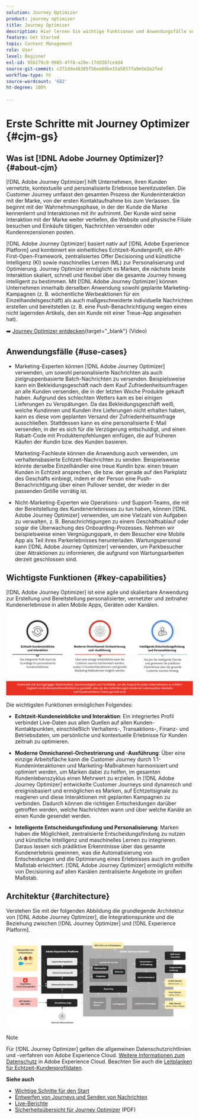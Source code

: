 ```yaml
---
solution: Journey Optimizer
product: journey optimizer
title: Journey Optimizer
description: Hier lernen Sie wichtige Funktionen und Anwendungsfälle von Adobe Journey Optimizer kennen.
feature: Get Started
topic: Content Management
role: User
level: Beginner
exl-id: 956178c0-9985-4ff8-a29e-17dd367ce4d4
source-git-commit: c2f2dde40385f56ea86be15a5857fa9e5e2e2fed
workflow-type: ht
source-wordcount: '682'
ht-degree: 100%

---
```


# Erste Schritte mit Journey Optimizer {#cjm-gs}

## Was ist [!DNL Adobe Journey Optimizer]?{#about-cjm}

[!DNL Adobe Journey Optimizer] hilft Unternehmen, ihren Kunden vernetzte, kontextuelle und personalisierte Erlebnisse bereitzustellen. Die Customer Journey umfasst den gesamten Prozess der Kundeninteraktion mit der Marke, von der ersten Kontaktaufnahme bis zum Verlassen. Sie beginnt mit der Wahrnehmungsphase, in der der Kunde die Marke kennenlernt und Interaktionen mit ihr aufnimmt. Der Kunde wird seine Interaktion mit der Marke weiter vertiefen, die Website und physische Filiale besuchen und Einkäufe tätigen, Nachrichten versenden oder Kundenrezensionen posten.

[!DNL Adobe Journey Optimizer] basiert nativ auf [!DNL Adobe Experience Platform] und kombiniert ein einheitliches Echtzeit-Kundenprofil, ein API-First-Open-Framework, zentralisiertes Offer Decisioning und künstliche Intelligenz (KI) sowie maschinelles Lernen (ML) zur Personalisierung und Optimierung. Journey Optimizer ermöglicht es Marken, die nächste beste Interaktion skaliert, schnell und flexibel über die gesamte Journey hinweg intelligent zu bestimmen. Mit [!DNL Adobe Journey Optimizer] können Unternehmen innerhalb derselben Anwendung sowohl geplante Marketing-Kampagnen (z. B. wöchentliche Werbeaktionen für ein Einzelhandelsgeschäft) als auch maßgeschneiderte individuelle Nachrichten erstellen und bereitstellen (z. B. eine Push-Benachrichtigung wegen eines nicht lagernden Artikels, den ein Kunde mit einer Treue-App angesehen hat).

➡️ [Journey Optimizer entdecken](https://experienceleague.adobe.com/docs/journey-optimizer-learn/tutorials/introduction-to-journey-optimizer/introduction.html?lang=de){target="_blank"} (Video)


## Anwendungsfälle {#use-cases}

* Marketing-Experten können [!DNL Adobe Journey Optimizer] verwenden, um sowohl personalisierte Nachrichten als auch zielgruppenbasierte Batch-Nachrichten zu versenden. Beispielsweise kann ein Bekleidungsgeschäft nach dem Kauf Zufriedenheitsumfragen an alle Kunden versenden, die in der letzten Woche Produkte gekauft haben. Aufgrund des schlechten Wetters kam es bei einigen Lieferungen zu Verspätungen. Da das Bekleidungsgeschäft weiß, welche Kundinnen und Kunden ihre Lieferungen nicht erhalten haben, kann es diese vom geplanten Versand der Zufriedenheitsumfrage ausschließen. Stattdessen kann es eine personalisierte E-Mail versenden, in der es sich für die Verzögerung entschuldigt, und einen Rabatt-Code mit Produktempfehlungen einfügen, die auf früheren Käufen der Kundin bzw. des Kunden basieren.

  Marketing-Fachleute können die Anwendung auch verwenden, um verhaltensbasierte Echtzeit-Nachrichten zu senden. Beispielsweise könnte derselbe Einzelhändler eine treue Kundin bzw. einen treuen Kunden in Echtzeit ansprechen, die bzw. der gerade auf den Parkplatz des Geschäfts einbiegt, indem er der Person eine Push-Benachrichtigung über einen Pullover sendet, der wieder in der passenden Größe vorrätig ist.

* Nicht-Marketing-Experten wie Operations- und Support-Teams, die mit der Bereitstellung des Kundenerlebnisses zu tun haben, können [!DNL Adobe Journey Optimizer] verwenden, um eine Vielzahl von Aufgaben zu verwalten, z. B. Benachrichtigungen zu einem Geschäftsablauf oder sogar die Überwachung des Onboarding-Prozesses. Nehmen wir beispielsweise einen Vergnügungspark, in dem Besucher eine Mobile App als Teil ihres Parkerlebnisses herunterladen. Wartungspersonal kann [!DNL Adobe Journey Optimizer] verwenden, um Parkbesucher über Attraktionen zu informieren, die aufgrund von Wartungsarbeiten derzeit geschlossen sind.

## Wichtigste Funktionen {#key-capabilities}

[!DNL Adobe Journey Optimizer] ist eine agile und skalierbare Anwendung zur Erstellung und Bereitstellung personalisierter, vernetzter und zeitnaher Kundenerlebnisse in allen Mobile Apps, Geräten oder Kanälen.

![](assets/ajo-capabilities.png)

Die wichtigsten Funktionen ermöglichen Folgendes:

* **Echtzeit-Kundeneinblicke und Interaktion**: Ein integriertes Profil verbindet Live-Daten aus allen Quellen auf allen Kunden-Kontaktpunkten, einschließlich Verhaltens-, Transaktions-, Finanz- und Betriebsdaten, um persönliche und kontextuelle Erlebnisse für Kunden zeitnah zu optimieren.

* **Moderne Omnichannel-Orchestrierung und -Ausführung**: Über eine einzige Arbeitsfläche kann die Customer Journey durch 1:1-Kundeninteraktionen und Marketing-Maßnahmen harmonisiert und optimiert werden, um Marken dabei zu helfen, im gesamten Kundenlebenszyklus einen Mehrwert zu erzielen. In [!DNL Adobe Journey Optimizer] entwickelte Customer Journeys sind dynamisch und ereignisbasiert und ermöglichen es Marken, auf Echtzeitsignale zu reagieren und diese Interaktionen mit geplanten Kampagnen zu verbinden. Dadurch können die richtigen Entscheidungen darüber getroffen werden, welche Nachrichten wann und über welche Kanäle an einen Kunde gesendet werden.

* **Intelligente Entscheidungsfindung und Personalisierung**: Marken haben die Möglichkeit, zentralisierte Entscheidungsfindung zu nutzen und künstliche Intelligenz und maschinelles Lernen zu integrieren. Daraus lassen sich prädiktive Erkenntnisse über das gesamte Kundenerlebnis gewinnen, was die Automatisierung von Entscheidungen und die Optimierung eines Erlebnisses auch im großen Maßstab erleichtert. [!DNL Adobe Journey Optimizer] ermöglicht mithilfe von Decisioning auf allen Kanälen zentralisierte Angebote im großen Maßstab.

## Architektur {#architecture}

Verstehen Sie mit der folgenden Abbildung die grundlegende Architektur von [!DNL Adobe Journey Optimizer], die Integrationspunkte und die Beziehung zwischen [!DNL Journey Optimizer] und [!DNL Experience Platform].

![](assets/ajo-architecture.png)


>[!NOTE]
>
> Für [!DNL Journey Optimizer] gelten die allgemeinen Datenschutzrichtlinien und -verfahren von Adobe Experience Cloud. [Weitere Informationen zum Datenschutz](https://www.adobe.com/de/privacy/experience-cloud.html) in Adobe Experience Cloud.
> Beachten Sie auch die [Leitplanken für Echtzeit-Kundenprofildaten](https://experienceleague.adobe.com/docs/experience-platform/profile/guardrails.html?lang=de).


**Siehe auch**

* [Wichtige Schritte für den Start](quick-start.md)
* [Entwerfen von Journeys und Senden von Nachrichten](../building-journeys/journey-gs.md)
* [Live-Berichte](../reports/live-report.md)
* [Sicherheitsübersicht für Journey Optimizer](https://www.adobe.com/content/dam/cc/en/security/pdfs/AJO_SecurityOverview.pdf) (PDF)
